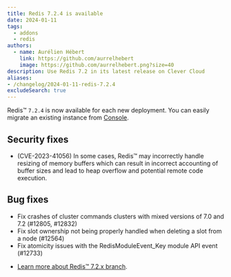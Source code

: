 ```yaml
---
title: Redis 7.2.4 is available
date: 2024-01-11
tags:
  - addons
  - redis
authors:
  - name: Aurélien Hébert
    link: https://github.com/aurrelhebert
    image: https://github.com/aurrelhebert.png?size=40
description: Use Redis 7.2 in its latest release on Clever Cloud
aliases:
- /changelog/2024-01-11-redis-7.2.4
excludeSearch: true
---
```


Redis™ `7.2.4` is now available for each new deployment. You can easily migrate an existing instance from [Console](https://console.clever-cloud.com).

## Security fixes

* (CVE-2023-41056) In some cases, Redis™ may incorrectly handle resizing of memory buffers which can result in incorrect accounting of buffer sizes and lead to heap overflow and potential remote code execution.

## Bug fixes

* Fix crashes of cluster commands clusters with mixed versions of 7.0 and 7.2 (#12805, #12832)
* Fix slot ownership not being properly handled when deleting a slot from a node (#12564)
* Fix atomicity issues with the RedisModuleEvent_Key module API event (#12733)

- [Learn more about Redis™ 7.2.x branch](https://redis.com/blog/introducing-redis-7-2/).
